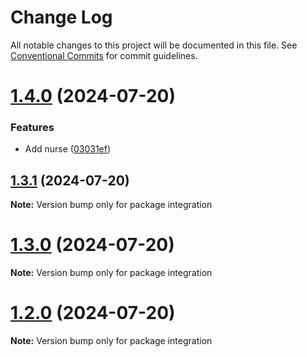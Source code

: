 # Change Log

All notable changes to this project will be documented in this file.
See [Conventional Commits](https://conventionalcommits.org) for commit guidelines.

# [1.4.0](https://github.com/Mayamee/lernarepo/compare/v1.3.1...v1.4.0) (2024-07-20)


### Features

* Add nurse ([03031ef](https://github.com/Mayamee/lernarepo/commit/03031ef0915fbefc23bf1d2a0ab98155372e80b3))





## [1.3.1](https://github.com/Mayamee/lernarepo/compare/v1.3.0...v1.3.1) (2024-07-20)

**Note:** Version bump only for package integration





# [1.3.0](https://github.com/Mayamee/lernarepo/compare/v1.2.0...v1.3.0) (2024-07-20)

**Note:** Version bump only for package integration





# [1.2.0](https://github.com/Mayamee/lernarepo/compare/v1.1.0...v1.2.0) (2024-07-20)

**Note:** Version bump only for package integration
